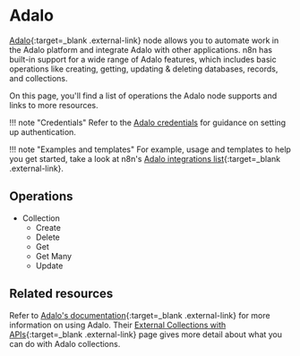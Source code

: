 # Adalo

[Adalo](https://www.adalo.com/){:target=_blank .external-link} node allows you to automate work in the Adalo platform and integrate Adalo with other applications. n8n has built-in support for a wide range of Adalo features, which includes basic operations like creating, getting, updating & deleting databases, records, and collections.

On this page, you'll find a list of operations the Adalo node supports and links to more resources.

!!! note "Credentials"
	Refer to the [Adalo credentials](/integrations/builtin/credentials/adalo/) for guidance on setting up authentication. 
	
!!! note "Examples and templates"
	For example, usage and templates to help you get started, take a look at n8n's [Adalo integrations list](https://n8n.io/integrations/adalo/){:target=_blank .external-link}.

## Operations

* Collection
	* Create
	* Delete
	* Get
	* Get Many
	* Update

## Related resources

Refer to [Adalo's documentation](https://help.adalo.com/){:target=_blank .external-link} for more information on using Adalo. Their [External Collections with APIs](https://help.adalo.com/integrations/external-collections-with-apis){:target=_blank .external-link} page gives more detail about what you can do with Adalo collections.
